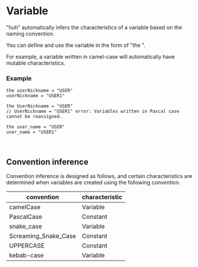 # Variable

"huh" automatically infers the characteristics of a variable based on the naming convention.

You can define and use the variable in the form of "the <variable name>".

For example, a variable written in camel-case will automatically have mutable characteristics.

### Example

```
the userNickname = "USER"
userNickname = "USER1"

the UserNickname = "USER"
// UserNickname = "USER1" error: Variables written in Pascal case cannot be reassigned.

the user_name = "USER"
user_name = "USER1"
```

<br>

## Convention inference


Convention inference is designed as follows, and certain characteristics are determined when variables are created using the following convention.

convention | characteristic
---|---
camelCase | Variable
PascalCase | Constant
snake_case | Variable
Screaming_Snake_Case | Constant
UPPERCASE | Constant
kebab-case | Variable

